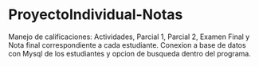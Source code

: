 # ProyectoIndividual-Notas
Manejo de calificaciones: Actividades, Parcial 1, Parcial 2, Examen Final y Nota final correspondiente a cada estudiante. Conexion a base de datos con Mysql de los estudiantes y opcion de busqueda dentro del programa.
